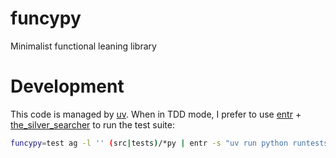 # funcypy

Minimalist functional leaning library

# Development

This code is managed by [uv](https://docs.astral.sh/uv). When in TDD mode, I prefer to use [entr](https://github.com/eradman/entr) + [the_silver_searcher](https://github.com/ggreer/the_silver_searcher) to run the test suite:

```sh
funcypy=test ag -l '' (src|tests)/*py | entr -s "uv run python runtests.py -f vv"
```